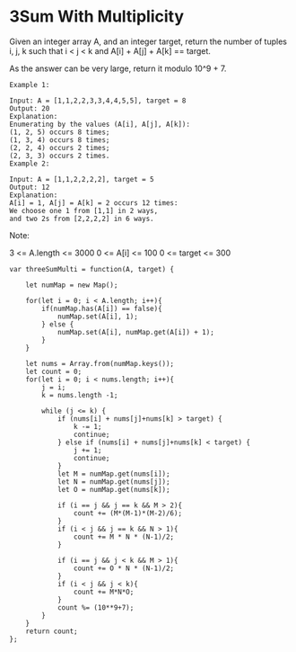 # 3Sum With Multiplicity

Given an integer array A, and an integer target, return the number of tuples i, j, k  such that i < j < k and A[i] + A[j] + A[k] == target.

As the answer can be very large, return it modulo 10^9 + 7.

```
Example 1:

Input: A = [1,1,2,2,3,3,4,4,5,5], target = 8
Output: 20
Explanation:
Enumerating by the values (A[i], A[j], A[k]):
(1, 2, 5) occurs 8 times;
(1, 3, 4) occurs 8 times;
(2, 2, 4) occurs 2 times;
(2, 3, 3) occurs 2 times.
Example 2:

Input: A = [1,1,2,2,2,2], target = 5
Output: 12
Explanation:
A[i] = 1, A[j] = A[k] = 2 occurs 12 times:
We choose one 1 from [1,1] in 2 ways,
and two 2s from [2,2,2,2] in 6 ways.
```

Note:

3 <= A.length <= 3000
0 <= A[i] <= 100
0 <= target <= 300

```
var threeSumMulti = function(A, target) {

    let numMap = new Map();

    for(let i = 0; i < A.length; i++){
        if(numMap.has(A[i]) == false){
            numMap.set(A[i], 1);
        } else {
            numMap.set(A[i], numMap.get(A[i]) + 1);
        }
    }

    let nums = Array.from(numMap.keys());
    let count = 0;
    for(let i = 0; i < nums.length; i++){
        j = i;
        k = nums.length -1;

        while (j <= k) {
            if (nums[i] + nums[j]+nums[k] > target) {
                k -= 1;
                continue;
            } else if (nums[i] + nums[j]+nums[k] < target) {
                j += 1;
                continue;
            }
            let M = numMap.get(nums[i]);
            let N = numMap.get(nums[j]);
            let O = numMap.get(nums[k]);

            if (i == j && j == k && M > 2){
                count += (M*(M-1)*(M-2)/6);
            }
            if (i < j && j == k && N > 1){
                count += M * N * (N-1)/2;
            }

            if (i == j && j < k && M > 1){
                count += O * N * (N-1)/2;
            }
            if (i < j && j < k){
                count += M*N*O;
            }
            count %= (10**9+7);
        }
    }
    return count;
};
```
